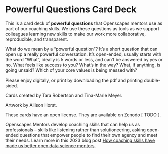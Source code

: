 # Powerful Questions Card Deck

This is a card deck of **powerful questions** that Openscapes mentors use as part of our coaching skills. 
We use these questions as tools as we support colleagues learning new skills to make our work more collaborative, reproducible, and transparent. 

What do we mean by a “powerful question”? It’s a short question that can open up a really powerful conversation. It’s open-ended, usually starts with the word “What”, ideally is 5 words or less, and can’t be answered by yes or no. What feels like success to you? What’s in the way? What, if anything, is going unsaid? Which of your core values is being messed with?

Please enjoy digitally, or print by downloading the pdf and printing double-sided. 

Cards created by Tara Robertson and Tina-Marie Meyer.

Artwork by Allison Horst.

These cards have an open license. They are available on Zenodo [ TODO ]. 

Openscapes Mentors develop coaching skills that can help us as professionals – skills like listening rather than solutioneering, asking open-ended questions that empower people to find their own agency and meet their needs. Learn more in this 2023 blog post [How coaching skills have made us better open data science mentors](https://openscapes.org/blog/2023-05-17-mentor-coach/index.html).
